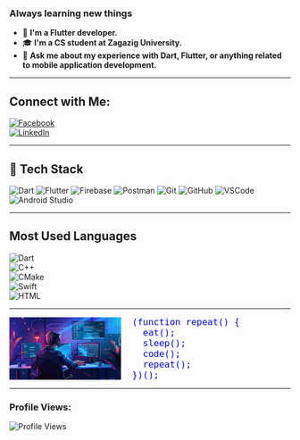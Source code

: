 ### Always learning new things

- 💼 **I'm a Flutter developer.**  
- 🎓 **I'm a CS student at Zagazig University.**  
- 🔧 **Ask me about my experience with Dart, Flutter, or anything related to mobile application development.**

---

## Connect with Me:

[![Facebook](https://img.shields.io/badge/Facebook-1877F2?style=for-the-badge&logo=facebook&logoColor=white)](https://facebook.com/ahmedanwar10)  
[![LinkedIn](https://img.shields.io/badge/LinkedIn-0A66C2?style=for-the-badge&logo=linkedin&logoColor=white)](https://linkedin.com/in/ahmed-anwar10)

---

## 🔧 Tech Stack

![Dart](https://img.shields.io/badge/Dart-0175C2?style=for-the-badge&logo=dart&logoColor=white)
![Flutter](https://img.shields.io/badge/Flutter-02569B?style=for-the-badge&logo=flutter&logoColor=white)
![Firebase](https://img.shields.io/badge/Firebase-FFCA28?style=for-the-badge&logo=firebase&logoColor=black)
![Postman](https://img.shields.io/badge/Postman-FF6C37?style=for-the-badge&logo=postman&logoColor=white)
![Git](https://img.shields.io/badge/Git-F05032?style=for-the-badge&logo=git&logoColor=white)
![GitHub](https://img.shields.io/badge/GitHub-181717?style=for-the-badge&logo=github&logoColor=white)
![VSCode](https://img.shields.io/badge/VSCode-0078D4?style=for-the-badge&logo=visual%20studio%20code&logoColor=white)
![Android Studio](https://img.shields.io/badge/Android%20Studio-3DDC84?style=for-the-badge&logo=android%20studio&logoColor=white)

---

## Most Used Languages

![Dart](https://img.shields.io/badge/Dart-63%25-0175C2?style=for-the-badge&logo=dart&logoColor=white)  
![C++](https://img.shields.io/badge/C++-18%25-00599C?style=for-the-badge&logo=cplusplus&logoColor=white)  
![CMake](https://img.shields.io/badge/CMake-14%25-064F8C?style=for-the-badge&logo=cmake&logoColor=white)  
![Swift](https://img.shields.io/badge/Swift-2%25-FA7343?style=for-the-badge&logo=swift&logoColor=white)  
![HTML](https://img.shields.io/badge/HTML-2%25-E34F26?style=for-the-badge&logo=html5&logoColor=white)

---

<div style="display: flex; align-items: center; gap: 20px;">
    <img src="download.jpeg" alt="profile image" width="200" />
    <div style="color: blue; font-family: monospace; font-size: 16px;">
        (function repeat() { <br />
        &nbsp;&nbsp;eat(); <br />
        &nbsp;&nbsp;sleep(); <br />
        &nbsp;&nbsp;code(); <br />
        &nbsp;&nbsp;repeat(); <br />
        })();
    </div>
</div>

---

### Profile Views:

![Profile Views](https://komarev.com/ghpvc/?username=Ahmedanwar10&color=blue&style=flat-square)
